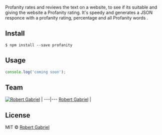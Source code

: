 

Profanity rates and reviews the text on a website, to see if its suitable and giving the website a Profanity rating. It's speedy and generates a JSON responce with a profanity rating, percentage and all Profanity words .


## Install

```
$ npm install --save profanity
```

## Usage

```js
console.log('coming soon');
```

## Team

[![Robert Gabriel](https://avatars2.githubusercontent.com/u/6218780?v=3&s=460)](http://www.projectbird.com) | 
---|---
[Robert Gabriel](http://www.projectbird.com)  |


## License

MIT © [Robert Gabriel](http://www.projectbird.com) 
